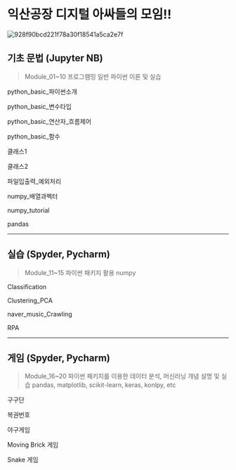 # 익산공장 디지털 아싸들의 모임!!

![928f90bcd221f78a30f18541a5ca2e7f](https://user-images.githubusercontent.com/52515917/111857507-4a8f0d00-8975-11eb-93d9-c896eb19a561.jpg)

## 기초 문법 (Jupyter NB)
> Module_01~10
> 프로그램밍 일반
> 파이썬 이론 및 실습

python_basic_파이썬소개

python_basic_변수타입

python_basic_연산자_흐름제어

python_basic_함수

클래스1

클래스2

파일입출력_예외처리

numpy_배열과벡터

numpy_tutorial

pandas

***

## 실습 (Spyder, Pycharm)
> Module_11~15
> 파이썬 패키지 활용
> numpy

Classification

Clustering_PCA

naver_music_Crawling

RPA

***

## 게임 (Spyder, Pycharm)
> Module_16~20
> 파이썬 패키지를 이용한 데이터 분석, 머신러닝 개념 설명 및 실습
> pandas, matplotlib, scikit-learn, keras, konlpy, etc

구구단

복권번호

야구게임

Moving Brick 게임

Snake 게임
